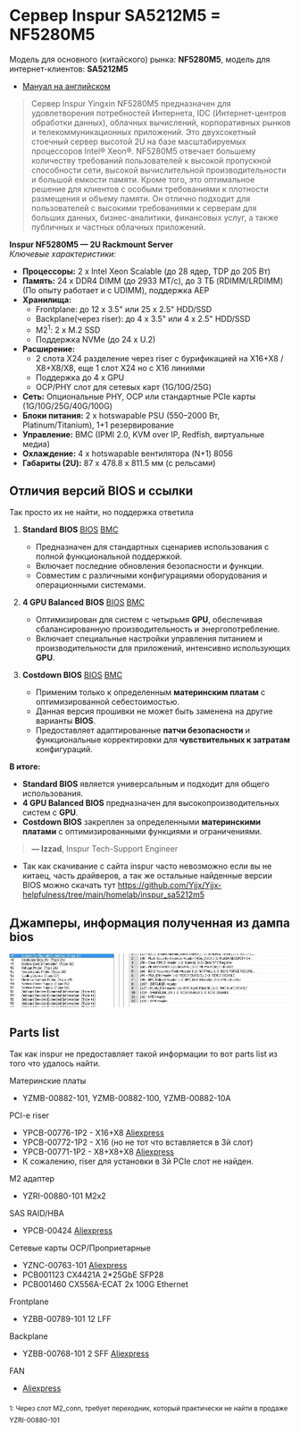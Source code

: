 # Сервер Inspur SA5212M5 = NF5280M5
Модель для основного (китайского) рынка: **NF5280M5**, модель для интернет-клиентов: **SA5212M5**

- [Мануал на английском](2020040211224398612.pdf) 

>Сервер Inspur Yingxin NF5280M5 предназначен для удовлетворения потребностей Интернета, IDC (Интернет-центров обработки данных), облачных вычислений, корпоративных рынков и телекоммуникационных приложений. Это двухсокетный стоечный сервер высотой 2U на базе масштабируемых процессоров Intel® Xeon®. NF5280M5 отвечает большему количеству требований пользователей к высокой пропускной способности сети, высокой вычислительной производительности и большой емкости памяти. Кроме того, это оптимальное решение для клиентов с особыми требованиями к плотности размещения и объему памяти. Он отлично подходит для пользователей с высокими требованиями к серверам для больших данных, бизнес-аналитики, финансовых услуг, а также публичных и частных облачных приложений.

**Inspur NF5280M5 — 2U Rackmount Server**  
*Ключевые характеристики:*

*   **Процессоры:** 2 x Intel Xeon Scalable (до 28 ядер, TDP до 205 Вт)
*   **Память:** 24 x DDR4 DIMM (до 2933 МТ/с), до 3 ТБ (RDIMM/LRDIMM)(По опыту работает и с UDIMM), поддержка AEP
*   **Хранилища:**
    *   Frontplane: до 12 x 3.5" или 25 x 2.5" HDD/SSD
    *   Backplane(через riser): до 4 x 3.5" или 4 x 2.5" HDD/SSD
    *   M2<sup>1</sup>: 2 x M.2 SSD
    *   Поддержка NVMe (до 24 x U.2)
*   **Расширение:**
    *   2 слота X24 разделение через riser с бурификацией на X16+X8 / X8+X8/X8, еще 1 слот X24 но с X16 линиями
    *   Поддержка до 4 x GPU
    *   OCP/PHY слот для сетевых карт (1G/10G/25G)
*   **Сеть:** Опциональные PHY, OCP или стандартные PCIe карты (1G/10G/25G/40G/100G)
*   **Блоки питания:** 2 x hotswapable PSU (550–2000 Вт, Platinum/Titanium), 1+1 резервирование
*   **Управление:** BMC (IPMI 2.0, KVM over IP, Redfish, виртуальные медиа)
*   **Охлаждение:** 4 x hotswapable вентилятора (N+1) 8056
*   **Габариты (2U):** 87 x 478.8 x 811.5 мм (с рельсами)

## Отличия версий BIOS и ссылки
Так просто их не найти, но поддержка ответила
1.  **Standard BIOS** [BIOS](https://github.com/Yjjx/Yjjx-helpfulness/blob/main/homelab/inspur_sa5212m5/NF5280M5_BIOS_4.1.30_Standard_20240123.zip) [BMC](https://github.com/Yjjx/Yjjx-helpfulness/blob/main/homelab/inspur_sa5212m5/NF5280M5_BMC_4.30.0_Standard_20240207.zip)
    *   Предназначен для стандартных сценариев использования с полной функциональной поддержкой.
    *   Включает последние обновления безопасности и функции.
    *   Совместим с различными конфигурациями оборудования и операционными системами.

2.  **4 GPU Balanced BIOS** [BIOS](https://github.com/Yjjx/Yjjx-helpfulness/blob/main/homelab/inspur_sa5212m5/NF5280M5-4GPUBalance_BIOS_4.1.3_Standard_20230505.zip) [BMC](https://github.com/Yjjx/Yjjx-helpfulness/blob/main/homelab/inspur_sa5212m5/NF5280M5_BMC_4.25.6_GPUBALANCE_20191025.zip)
    *   Оптимизирован для систем с четырьмя **GPU**, обеспечивая сбалансированную производительность и энергопотребление.
    *   Включает специальные настройки управления питанием и производительности для приложений, интенсивно использующих **GPU**.

3.  **Costdown BIOS** [BIOS](https://github.com/Yjjx/Yjjx-helpfulness/blob/main/homelab/inspur_sa5212m5/NF5280M5_BIOS_4.1.3_Costdown_20230104.zip) [BMC](https://github.com/Yjjx/Yjjx-helpfulness/blob/main/homelab/inspur_sa5212m5/NF5280M5_BMC_4.29.5_Costdown_20230704.zip)
    *   Применим только к определенным **материнским платам** с оптимизированной себестоимостью.
    *   Данная версия прошивки не может быть заменена на другие варианты **BIOS**.
    *   Предоставляет адаптированные **патчи безопасности** и функциональные корректировки для **чувствительных к затратам** конфигураций.

**В итоге:**
*   **Standard BIOS** является универсальным и подходит для общего использования.
*   **4 GPU Balanced BIOS** предназначен для высокопроизводительных систем с **GPU**.
*   **Costdown BIOS** закреплен за определенными **материнскими платами** с оптимизированными функциями и ограничениями.
> **— Izzad**, Inspur Tech-Support Engineer
- Так как скачивание с сайта inspur часто невозможно если вы не китаец, часть драйверов, а так же остальные найденные версии BIOS можно скачать тут https://github.com/Yjjx/Yjjx-helpfulness/tree/main/homelab/inspur_sa5212m5 

## Джамперы, информация полученная из дампа bios
![jumpers](jumpers5280m5.jpg)

## Parts list
Так как inspur не предоставляет такой информации то вот parts list из того что удалось найти.

Материнские платы 
* YZMB-00882-101, YZMB-00882-100, YZMB-00882-10A

PCI-e riser
* YPCB-00776-1P2 - X16+X8 [Aliexpress](https://ali.click/q6plnq)
* YPCB-00772-1P2 - X16 (но не тот что вставляется в 3й слот)
* YPCB-00771-1P2 - X8+X8+X8 [Aliexpress](https://ali.click/q6plnq)
* К сожалению, riser для установки в 3й PCIe слот не найден. 

M2 адаптер
* YZRI-00880-101 M2x2

SAS RAID/HBA 
* YPCB-00424 [Aliexpress](https://ali.click/sshmmw)

Сетевые карты OCP/Проприетарные

* YZNC-00763-101 [Aliexpress](https://ali.click/y5qln9)
* PCB001123 CX4421A 2*25GbE SFP28
* PCB001460 CX556A-ECAT 2x 100G Ethernet

Frontplane 
* YZBB-00789-101 12 LFF

Backplane 
* YZBB-00768-101 2 SFF   [Aliexpress](https://ali.click/nbqlnp)

FAN
* [Aliexpress](https://ali.click/jmixle)


<sub>1: Через слот M2_conn, требует переходник, который практически не найти в продаже YZRI-00880-101</sub>
